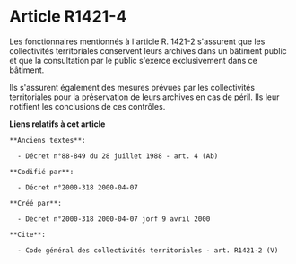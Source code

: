 # Article R1421-4

Les fonctionnaires mentionnés à l'article R. 1421-2 s'assurent que les collectivités territoriales conservent leurs archives
dans un bâtiment public et que la consultation par le public s'exerce exclusivement dans ce bâtiment. 

Ils s'assurent également des mesures prévues par les collectivités territoriales pour la préservation de leurs archives en
cas de péril. Ils leur notifient les conclusions de ces contrôles.

**Liens relatifs à cet article**

	**Anciens textes**:

	  - Décret n°88-849 du 28 juillet 1988 - art. 4 (Ab)

	**Codifié par**:

	  - Décret n°2000-318 2000-04-07

	**Créé par**:

	  - Décret n°2000-318 2000-04-07 jorf 9 avril 2000

	**Cite**:

	  - Code général des collectivités territoriales - art. R1421-2 (V)
